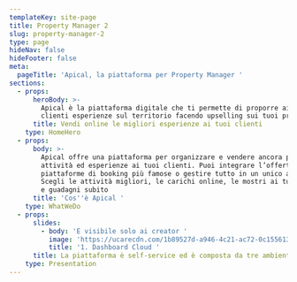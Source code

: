 ```yaml
---
templateKey: site-page
title: Property Manager 2
slug: property-manager-2
type: page
hideNav: false
hideFooter: false
meta:
  pageTitle: 'Apical, la piattaforma per Property Manager '
sections:
  - props:
      heroBody: >-
        Apical è la piattaforma digitale che ti permette di proporre ai tuoi
        clienti esperienze sul territorio facendo upselling sui tuoi prodotti
      title: Vendi online le migliori esperienze ai tuoi clienti
    type: HomeHero
  - props:
      body: >-
        Apical offre una piattaforma per organizzare e vendere ancora più
        attività ed esperienze ai tuoi clienti. Puoi integrare l’offerta alle
        piattaforme di booking più famose o gestire tutto in un unico ambiente.
        Scegli le attività migliori, le carichi online, le mostri ai tuoi ospiti
        e guadagni subito
      title: 'Cos''è Apical '
    type: WhatWeDo
  - props:
      slides:
        - body: 'E visibile solo ai creator '
          image: 'https://ucarecdn.com/1b89527d-a946-4c21-ac72-0c155613c2ef/'
          title: '1. Dashboard Cloud '
      title: La piattaforma è self-service ed è composta da tre ambienti
    type: Presentation
---
```


